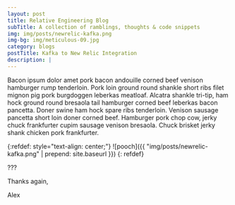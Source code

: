 ```yaml
---
layout: post
title: Relative Engineering Blog
subTitle: A collection of ramblings, thoughts & code snippets
img: img/posts/newrelic-kafka.png
img-bg: img/meticulous-09.jpg
category: blogs
postTitle: Kafka to New Relic Integration
description: |
---
```


Bacon ipsum dolor amet pork bacon andouille corned beef venison hamburger rump tenderloin. Pork loin ground round shankle short ribs filet mignon pig pork burgdoggen leberkas meatloaf. Alcatra shankle tri-tip, ham hock ground round bresaola tail hamburger corned beef leberkas bacon pancetta. Doner swine ham hock spare ribs tenderloin. Venison sausage pancetta short loin doner corned beef. Hamburger pork chop cow, jerky chuck frankfurter cupim sausage venison bresaola. Chuck brisket jerky shank chicken pork frankfurter.

{:refdef: style="text-align: center;"}
![pooch]({{ "img/posts/newrelic-kafka.png" | prepend: site.baseurl }})
{: refdef}

???

Thanks again,

Alex
